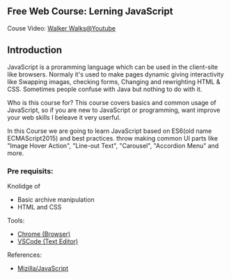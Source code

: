 Free Web Course: Lerning JavaScript
---

Couse Video: [Walker Walks@Youtube](https://www.youtube.com/@walker-walks)

## Introduction

JavaScript is a proramming language which can be used in the client-site like browsers.
Normaly it's used to make pages dynamic giving interactivity like Swapping imagas, checking forms,
Changing and rewrighting HTML & CSS.
Sometimes people confuse with Java but nothing to do with it.

Who is this course for?
This course covers basics and common usage of JavaScript,
so if you are new to JavaScript or programming, want improve your web skills I beleave it very userful.

In this Course we are going to learn JavaScript based on ES6(old name ECMAScript2015) and best practices.
throw making common UI parts like "Image Hover Action", "Line-out Text", "Carousel", "Accordion Menu" and more.


### Pre requisits:

Knolidge of
- Basic archive manipulation
- HTML and CSS

Tools:
- [Chrome (Browser)](https://www.google.com/chrome/browser/desktop/)
- [VSCode (Text Editor)](https://code.visualstudio.com/download)

References:
- [Mizilla/JavaScript](https://developer.mozilla.org/en-US/docs/Web/JavaScript)

